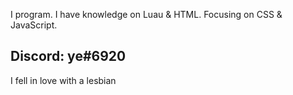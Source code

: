I program.
I have knowledge on Luau & HTML.
Focusing on CSS & JavaScript.

Discord: ye#6920
--

I fell in love with a lesbian

<!---
I'm never gonna love a bitch more than my mother and that's on my government name.
--->
